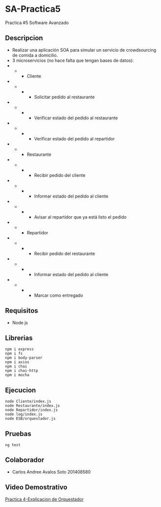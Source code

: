# SA-Practica5
Practica #5 Software Avanzado

## Descripcion
* Realizar una aplicación SOA para simular un servicio de crowdsourcing de comida a domicilio.
* 3 microservicios (no hace falta que tengan bases de datos):
* * * Cliente
* * * * Solicitar pedido al restaurante
* * * * Verificar estado del pedido al restaurante
* * * * Verificar estado del pedido al repartidor
* * * Restaurante
* * * * Recibir pedido del cliente
* * * * Informar estado del pedido al cliente
* * * * Avisar al repartidor que ya está listo el pedido
* * * Repartidor
* * * * Recibir pedido del restaurante
* * * * Informar estado del pedido al cliente
* * * * Marcar como entregado

## Requisitos
* Node js

## Librerias

```
npm i express
npm i fs
npm i body-parser
npm i axios
npm i chai
npm i chai-http
npm i mocha
```

## Ejecucion
```
node Cliente/index.js
node Restaurante/index.js
node Repartidor/index.js
node log/index.js
node ESB/orquestador.js
```

## Pruebas
```
ng test
```

## Colaborador

* Carlos Andree Avalos Soto 201408580

## Video Demostrativo
[Practica 4-Explicacion de Orquestador](https://drive.google.com/file/d/1F3gX7wZ6hglRYXTitLQyNJZJpu-getno/view)

